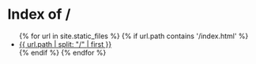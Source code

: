 ---
---

<head>
  <title>Index of /</title>
</head>

<body>
  <h1>Index of /</h1>
  <ul>
  {% for url in site.static_files %}
    {% if url.path contains '/index.html' %}
      <li><a href="{{ site.baseurl | escape }}{{ url.path | escape }}">{{ url.path | split: "/" | first }}</a> </li>
    {% endif %}
  {% endfor %}
  </ul>
</body>
